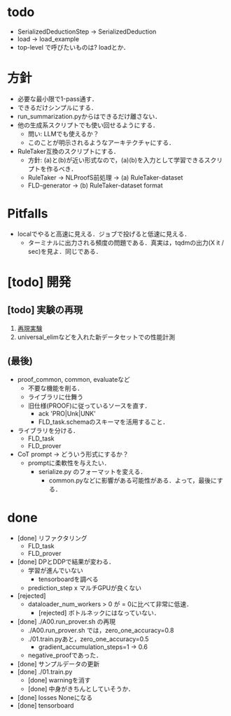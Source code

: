 # todo
* SerializedDeductionStep -> SerializedDeduction
* load -> load_example
* top-level で呼びたいものは? loadとか．




# 方針
* 必要な最小限で1-pass通す．
* できるだけシンプルにする．
* run_summarization.pyからはできるだけ離さない．
* 他の生成系スクリプトでも使い回せるようにする．
    - 問い: LLMでも使えるか？
    - このことが明示されるようなアーキテクチャにする．
* RuleTaker互換のスクリプトにする．
    - 方針: (a)と(b)が近い形式なので，(a)(b)を入力として学習できるスクリプトを作るべき．
    - RuleTaker -> NLProofS前処理 -> (a) RuleTaker-dataset
    - FLD-generator               -> (b) RuleTaker-dataset format



# Pitfalls
* localでやると高速に見える．ジョブで投げると低速に見える．
    - ターミナルに出力される頻度の問題である．真実は，tqdmの出力(X it / sec)を見よ．同じである．



# [todo] 開発

## [todo] 実験の再現
1. [再現実験](./experimental_logs.md)
1. universal_elimなどを入れた新データセットでの性能計測


## (最後)
* proof_common, common, evaluateなど
    - 不要な機能を削る．
    - ライブラリに仕舞う
    - 旧仕様(PROOF)に従っているソースを直す．
        - ack 'PRO|Unk|UNK'
        - FLD_task.schemaのスキーマを活用すること．
* ライブラリを分ける．
    - FLD_task
    - FLD_prover
* CoT prompt -> どういう形式にするか？
    - promptに柔軟性を与えたい．
        * serialize.py のフォーマットを変える．
            * common.pyなどに影響がある可能性がある．よって，最後にする．



# done
* [done] リファクタリング
    * FLD_task
    * FLD_prover
* [done] DPとDDPで結果が変わる．
    - 学習が進んでいない
        - tensorboardを調べる
    - prediction_step x マルチGPUが良くない
* [rejected]
    - dataloader_num_workers > 0 が = 0に比べて非常に低速．
        - [rejected] ボトルネックにはなっていない．
* [done] ./A00.run_prover.sh の再現
    - ./A00.run_prover.sh では，zero_one_accuracy=0.8
    - ./01.train.pyあと，zero_one_accuracy=0.5
        * gradient_accumulation_steps=1 -> 0.6
    - negative_proofであった．
* [done] サンプルデータの更新
* [done] ./01.train.py
    * [done] warningを消す
    * [done] 中身がきちんとしていそうか．
* [done] losses Noneになる
* [done] tensorboard
